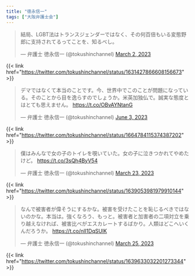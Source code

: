 ```yaml
---
title: "徳永信一"
tags: ["大阪弁護士会"]
---
```


<blockquote class="twitter-tweet"><p lang="ja" dir="ltr">結局、LGBT法はトランスジェンダーではなく、その何百倍もいる変態野郎に支持されてるってことを、知るべし。</p>&mdash; 弁護士 徳永信一 (@tokushinchannel) <a href="https://twitter.com/tokushinchannel/status/1631427866608156673?ref_src=twsrc%5Etfw">March 2, 2023</a></blockquote> <script async src="https://platform.twitter.com/widgets.js" charset="utf-8"></script> 

{{< link href="https://twitter.com/tokushinchannel/status/1631427866608156673" >}}

<blockquote class="twitter-tweet"><p lang="ja" dir="ltr">デマではなくて本当のことです。今、世界中でこのことが問題になっている。そのことから目を逸らすのでしょうか。米英加独仏で。誠実な態度とはとても思えません。 <a href="https://t.co/OBvAYNtanG">https://t.co/OBvAYNtanG</a></p>&mdash; 弁護士 徳永信一 (@tokushinchannel) <a href="https://twitter.com/tokushinchannel/status/1664784115374387202?ref_src=twsrc%5Etfw">June 3, 2023</a></blockquote> <script async src="https://platform.twitter.com/widgets.js" charset="utf-8"></script> 

{{< link href="https://twitter.com/tokushinchannel/status/1664784115374387202" >}}

<blockquote class="twitter-tweet"><p lang="ja" dir="ltr">僕はみんなで女の子のトイレを覗いていた。女の子に泣きつかれてやめたけど。 <a href="https://t.co/3sQh4ByV54">https://t.co/3sQh4ByV54</a></p>&mdash; 弁護士 徳永信一 (@tokushinchannel) <a href="https://twitter.com/tokushinchannel/status/1639053981979910144?ref_src=twsrc%5Etfw">March 23, 2023</a></blockquote> <script async src="https://platform.twitter.com/widgets.js" charset="utf-8"></script> 

{{< link href="https://twitter.com/tokushinchannel/status/1639053981979910144" >}}

<blockquote class="twitter-tweet"><p lang="ja" dir="ltr">なんで被害者が偉そうにするかな。被害を受けたことを恥じるべきではないのかな。本当は。強くなろう、もっと。被害者と加害者の二項対立を乗り越えなければ、被害比べがエスカレートするばかり。人類はどこへいくんだろうか。 <a href="https://t.co/nlI1DqSUlK">https://t.co/nlI1DqSUlK</a></p>&mdash; 弁護士 徳永信一 (@tokushinchannel) <a href="https://twitter.com/tokushinchannel/status/1639633032201273344?ref_src=twsrc%5Etfw">March 25, 2023</a></blockquote> <script async src="https://platform.twitter.com/widgets.js" charset="utf-8"></script> 

{{< link href="https://twitter.com/tokushinchannel/status/1639633032201273344" >}}